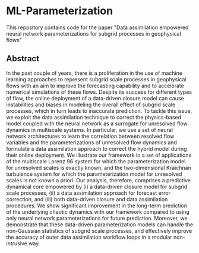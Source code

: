 # ML-Parameterization
This repository contains code for the paper "Data assimilation empowered neural network parameterizations for subgrid processes in geophysical flows"

## Abstract
In the past couple of years, there is a proliferation in the use of machine learning approaches to represent subgrid scale processes in geophysical flows with an aim to improve the forecasting capability and to accelerate numerical simulations of these flows. Despite its success for different types of flow, the online deployment of a data-driven closure model can cause instabilities and biases in modeling the overall effect of subgrid scale processes, which in turn leads to inaccurate prediction. To tackle this issue, we exploit the data assimilation technique to correct the physics-based model coupled with the neural network as a surrogate for unresolved flow dynamics in multiscale systems. In particular, we use a set of neural network architectures to learn the correlation between resolved flow variables and the parameterizations of unresolved flow dynamics and formulate a data assimilation approach to correct the hybrid model during their online deployment. We illustrate our framework in a set of applications of the multiscale Lorenz 96 system for which the parameterization model for unresolved scales is exactly known, and the two-dimensional Kraichnan turbulence system for which the parameterization model for unresolved scales is not known a priori. Our analysis, therefore, comprises a predictive dynamical core empowered by (i) a data-driven closure model for subgrid scale processes, (ii) a data assimilation approach for forecast error correction, and (iii) both data-driven closure and data assimilation procedures. We show significant improvement in the long-term prediction of the underlying chaotic dynamics with our framework compared to using only neural network parameterizations for future prediction. Moreover, we demonstrate that these data-driven parameterization models can handle the non-Gaussian statistics of subgrid scale processes, and effectively improve the accuracy of outer data assimilation workflow loops in a modular non-intrusive way.  

